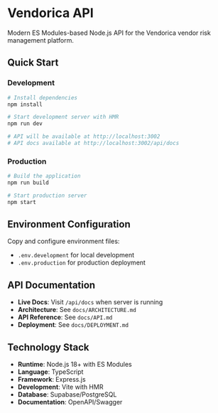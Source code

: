 # Vendorica API

Modern ES Modules-based Node.js API for the Vendorica vendor risk management platform.

## Quick Start

### Development
```bash
# Install dependencies
npm install

# Start development server with HMR
npm run dev

# API will be available at http://localhost:3002
# API docs available at http://localhost:3002/api/docs
```

### Production
```bash
# Build the application
npm run build

# Start production server
npm start
```

## Environment Configuration

Copy and configure environment files:
- `.env.development` for local development
- `.env.production` for production deployment

## API Documentation

- **Live Docs**: Visit `/api/docs` when server is running
- **Architecture**: See `docs/ARCHITECTURE.md`
- **API Reference**: See `docs/API.md`
- **Deployment**: See `docs/DEPLOYMENT.md`

## Technology Stack

- **Runtime**: Node.js 18+ with ES Modules
- **Language**: TypeScript
- **Framework**: Express.js
- **Development**: Vite with HMR
- **Database**: Supabase/PostgreSQL
- **Documentation**: OpenAPI/Swagger